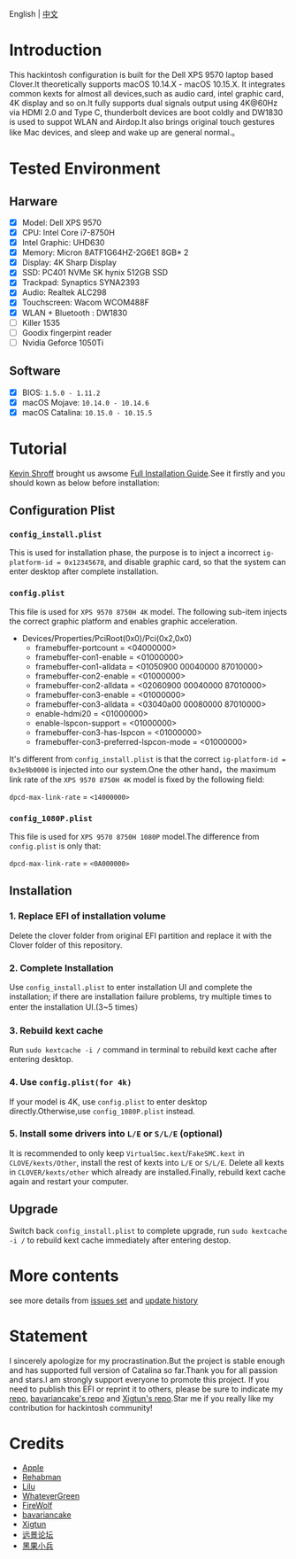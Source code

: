 
English | [中文](https://github.com/LuletterSoul/Dell-XPS-15-9570-macOS-Mojave/blob/master/README_CN.md)

# Introduction
This hackintosh configuration is built for the Dell XPS 9570 laptop based Clover.It theoretically supports macOS 10.14.X - macOS 10.15.X. It integrates common kexts for almost all devices,such as audio card, intel graphic card, 4K display and so on.It fully supports  dual signals output using 4K@60Hz via HDMI 2.0 and Type C, thunderbolt devices are boot coldly and DW1830 is used to suppot WLAN and Airdop.It also brings original touch gestures like Mac devices, and sleep and wake up are general normal.。

# Tested Environment
##  Harware
- [x] Model: Dell XPS 9570
- [x] CPU: Intel Core i7-8750H
- [x] Intel Graphic: UHD630
- [x] Memory: Micron 8ATF1G64HZ-2G6E1 8GB* 2
- [x] Display: 4K Sharp Display
- [x] SSD: PC401 NVMe SK hynix 512GB SSD
- [x] Trackpad: Synaptics SYNA2393
- [x] Audio: Realtek ALC298
- [x] Touchscreen: Wacom WCOM488F
- [x] WLAN + Bluetooth : DW1830
- [ ] Killer 1535
- [ ] Goodix fingerpint reader
- [ ] Nvidia Geforce 1050Ti

## Software
- [x] BIOS: `1.5.0 - 1.11.2`
- [x] macOS Mojave: `10.14.0 - 10.14.6`
- [x] macOS Catalina: `10.15.0 - 10.15.5`

# Tutorial

[Kevin Shroff](https://github.com/kevinshroff) brought us awsome [Full Installation Guide](https://www.youtube.com/watch?v=h22MJD8C1r8&t=823s).See it firstly and you should kown as below before installation:
 ## Configuration Plist
### `config_install.plist`

This is used for installation phase, the purpose is to inject a incorrect `ig-platform-id = 0x12345678`, and disable graphic card, so that the system can enter desktop after complete installation.

### `config.plist`


This file is used for `XPS 9570 8750H 4K` model. The following sub-item injects the correct graphic platform and enables graphic acceleration.

  * Devices/Properties/PciRoot(0x0)/Pci(0x2,0x0)
    * framebuffer-portcount = <04000000>
    * framebuffer-con1-enable = <01000000>
    * framebuffer-con1-alldata = <01050900 00040000 87010000>
    * framebuffer-con2-enable = <01000000>
    * framebuffer-con2-alldata = <02060900 00040000 87010000>
    * framebuffer-con3-enable = <01000000>
    * framebuffer-con3-alldata = <03040a00 00080000 87010000>
    * enable-hdmi20 = <01000000>
    * enable-lspcon-support = <01000000>
    * framebuffer-con3-has-lspcon = <01000000>
    * framebuffer-con3-preferred-lspcon-mode = <01000000>


  It's different from `config_install.plist` is that the correct `ig-platform-id = 0x3e9b0000` is injected into our system.One the other hand，the maximum link rate of the `XPS 9570 8750H 4K` model is fixed by the following field:  

  `dpcd-max-link-rate` = `<14000000>`

### `config_1080P.plist`

This file is used for `XPS 9570 8750H 1080P` model.The difference from `config.plist` is only that:
  
   `dpcd-max-link-rate` = `<0A000000>`

## Installation
### 1. Replace EFI of installation volume

Delete the clover folder from original EFI partition and replace it with the Clover folder of this repository.

### 2. Complete Installation

Use `config_install.plist` to enter installation UI and complete the installation; if there are installation failure problems, try multiple times to enter the installation UI.(3~5 times）

### 3. Rebuild kext cache

Run `sudo kextcache -i /` command in terminal to rebuild kext cache after entering desktop. 

### 4. Use `config.plist(for 4k)`


If your model is 4K, use `config.plist` to enter desktop directly.Otherwise,use `config_1080P.plist` instead.


### 5. Install some drivers into `L/E` or `S/L/E` (optional)


It is recommended to only keep `VirtualSmc.kext`/`FakeSMC.kext` in `CLOVE/kexts/Other`, install the rest of kexts into `L/E` or `S/L/E`. Delete all kexts in `CLOVER/kexts/other` which already are installed.Finally, rebuild kext cache again and restart your computer.

   
## Upgrade

Switch back `config_install.plist` to complete upgrade, run `sudo kextcache -i /` to rebuild kext cache immediately after entering destop.


# More contents
  see more details from [issues set](https://github.com/LuletterSoul/Dell-XPS-15-9570-macOS-Mojave/doc/issues.md) and [update history](https://github.com/LuletterSoul/Dell-XPS-15-9570-macOS-Mojave/doc/issues.md)


# Statement

I sincerely apologize for my procrastination.But the project is stable enough and has supported full version of Catalina so far.Thank you for all passion and stars.I am strongly support everyone to promote this project. If you need to publish this EFI or reprint it to others, please be sure to indicate my [repo](https://github.com/LuletterSoul/Dell-XPS-15-9570-macOS-Mojave), [bavariancake's repo](https://github.com/bavariancake/XPS9570-macOS) and [Xigtun's repo](https://github.com/Xigtun/xps-9570-mojave).Star me if you really like my contribution for hackintosh community!


# Credits

* [Apple](https://www.apple.com) 
* [Rehabman](https://github.com/RehabMan)
* [Lilu](https://github.com/acidanthera/Lilu)
* [WhateverGreen](https://github.com/acidanthera/WhateverGreen)
* [FireWolf](https://github.com/0xFireWolf/)
* [bavariancake](https://github.com/bavariancake/XPS9570-macOS)
* [Xigtun](https://github.com/Xigtun/xps-9570-mojave)
* [远景论坛](http://bbs.pcbeta.com/forum-559-1.html)
* [黑果小兵](https://blog.daliansky.net/)